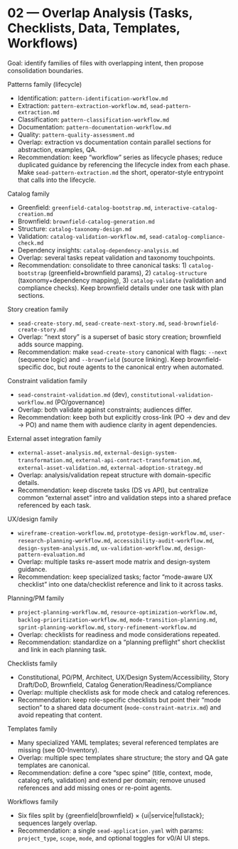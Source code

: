 # 02 — Overlap Analysis (Tasks, Checklists, Data, Templates, Workflows)

Goal: identify families of files with overlapping intent, then propose consolidation boundaries.

Patterns family (lifecycle)
- Identification: `pattern-identification-workflow.md`
- Extraction: `pattern-extraction-workflow.md`, `sead-pattern-extraction.md`
- Classification: `pattern-classification-workflow.md`
- Documentation: `pattern-documentation-workflow.md`
- Quality: `pattern-quality-assessment.md`
- Overlap: extraction vs documentation contain parallel sections for abstraction, examples, QA.
- Recommendation: keep “workflow” series as lifecycle phases; reduce duplicated guidance by referencing the lifecycle index from each phase. Make `sead-pattern-extraction.md` the short, operator-style entrypoint that calls into the lifecycle.

Catalog family
- Greenfield: `greenfield-catalog-bootstrap.md`, `interactive-catalog-creation.md`
- Brownfield: `brownfield-catalog-generation.md`
- Structure: `catalog-taxonomy-design.md`
- Validation: `catalog-validation-workflow.md`, `sead-catalog-compliance-check.md`
- Dependency insights: `catalog-dependency-analysis.md`
- Overlap: several tasks repeat validation and taxonomy touchpoints.
- Recommendation: consolidate to three canonical tasks: 1) `catalog-bootstrap` (greenfield+brownfield params), 2) `catalog-structure` (taxonomy+dependency mapping), 3) `catalog-validate` (validation and compliance checks). Keep brownfield details under one task with plan sections.

Story creation family
- `sead-create-story.md`, `sead-create-next-story.md`, `sead-brownfield-create-story.md`
- Overlap: “next story” is a superset of basic story creation; brownfield adds source mapping.
- Recommendation: make `sead-create-story` canonical with flags: `--next` (sequence logic) and `--brownfield` (source linking). Keep brownfield-specific doc, but route agents to the canonical entry when automated.

Constraint validation family
- `sead-constraint-validation.md` (dev), `constitutional-validation-workflow.md` (PO/governance)
- Overlap: both validate against constraints; audiences differ.
- Recommendation: keep both but explicitly cross-link (PO → dev and dev → PO) and name them with audience clarity in agent dependencies.

External asset integration family
- `external-asset-analysis.md`, `external-design-system-transformation.md`, `external-api-contract-transformation.md`, `external-asset-validation.md`, `external-adoption-strategy.md`
- Overlap: analysis/validation repeat structure with domain-specific details.
- Recommendation: keep discrete tasks (DS vs API), but centralize common “external asset” intro and validation steps into a shared preface referenced by each task.

UX/design family
- `wireframe-creation-workflow.md`, `prototype-design-workflow.md`, `user-research-planning-workflow.md`, `accessibility-audit-workflow.md`, `design-system-analysis.md`, `ux-validation-workflow.md`, `design-pattern-evaluation.md`
- Overlap: multiple tasks re-assert mode matrix and design-system guidance.
- Recommendation: keep specialized tasks; factor “mode-aware UX checklist” into one data/checklist reference and link to it across tasks.

Planning/PM family
- `project-planning-workflow.md`, `resource-optimization-workflow.md`, `backlog-prioritization-workflow.md`, `mode-transition-planning.md`, `sprint-planning-workflow.md`, `story-refinement-workflow.md`
- Overlap: checklists for readiness and mode considerations repeated.
- Recommendation: standardize on a “planning preflight” short checklist and link in each planning task.

Checklists family
- Constitutional, PO/PM, Architect, UX/Design System/Accessibility, Story Draft/DoD, Brownfield, Catalog Generation/Readiness/Compliance
- Overlap: multiple checklists ask for mode check and catalog references.
- Recommendation: keep role-specific checklists but point their “mode section” to a shared data document (`mode-constraint-matrix.md`) and avoid repeating that content.

Templates family
- Many specialized YAML templates; several referenced templates are missing (see 00-Inventory).
- Overlap: multiple spec templates share structure; the story and QA gate templates are canonical.
- Recommendation: define a core “spec spine” (title, context, mode, catalog refs, validation) and extend per domain; remove unused references and add missing ones or re-point agents.

Workflows family
- Six files split by {greenfield|brownfield} × {ui|service|fullstack}; sequences largely overlap.
- Recommendation: a single `sead-application.yaml` with params: `project_type`, `scope`, `mode`, and optional toggles for v0/AI UI steps.

